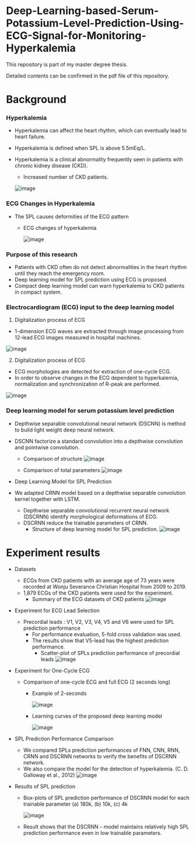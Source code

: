 # Deep-Learning-based-Serum-Potassium-Level-Prediction-Using-ECG-Signal-for-Monitoring-Hyperkalemia

This repository is part of my master degree thesis.

Detailed contents can be confirmed in the pdf file of this repository.

# Background

### Hyperkalemia

* Hyperkalemia can affect the heart rhythm, which can eventually lead to heart failure.
* Hyperkalemia is defined when SPL is above 5.5mEq/L.
* Hyperkalemia is a clinical abnormality frequently seen in patients with chronic kidney disease (CKD).
  * Increased number of CKD patients.

  ![image](https://user-images.githubusercontent.com/86009768/137897151-15459392-05df-41a3-b1eb-845aa32164f8.png)

### ECG Changes in Hyperkalemia

* The SPL causes deformities of the ECG pattern
  * ECG changes of hyperkalemia
  
    ![image](https://user-images.githubusercontent.com/86009768/137899982-5594649c-3638-494d-99f0-c0465c72b2db.png)

### Purpose of this research

* Patients with CKD often do not detect abnormalities in the heart rhythm until they reach the emergency room.
* Deep learning model for SPL prediction using ECG is proposed.
* Compact deep learning model can warn hyperkalemia to CKD patients in compact system.

### Electrocardiogram (ECG) input to the deep learning model

1. Digitalization process of ECG 
  * 1-dimension ECG waves are extracted through image processing from 12-lead ECG images measured in hospital machines.
  
  ![image](https://user-images.githubusercontent.com/86009768/138120927-23e66fe6-edd2-4f7d-abfc-49fb3afd36c0.png)
  
2. Digitalization process of ECG   
  * ECG morphologies are detected for extraction of one-cycle ECG.
  * In order to observe changes in the ECG dependent to hyperkalemia, normalization and synchronization of R-peak are performed. 
  
   ![image](https://user-images.githubusercontent.com/86009768/138121349-938bc128-dd87-477f-8c6e-cdc3c27b067b.png)

### Deep learning model for serum potassium level prediction

* Depthwise separable convolutional neural network (DSCNN) is method to build light weight deep neural network.
* DSCNN factorize a standard convolution into a depthwise convolution and pointwise convolution.
  * Comparison of structure
   ![image](https://user-images.githubusercontent.com/86009768/138124973-b8092ed2-80c6-49df-9422-31e07498b319.png)


  * Comparison of total parameters
  ![image](https://user-images.githubusercontent.com/86009768/138125014-37bf5471-0163-4c48-be4b-467e6f39edad.png)

* Deep Learning Model for SPL Prediction
* We adapted CRNN model based on a depthwise separable convolution kernel together with LSTM.
  * Depthwise separable convolutional recurrent neural network (DSCRNN) identify morphological deformations of ECG.
  * DSCRNN reduce the trainable parameters of CRNN.
    * Structure of deep learning model for SPL prediction.
      ![image](https://user-images.githubusercontent.com/86009768/138125283-e0d7b395-0a40-4d77-8336-cd7aee1a3be8.png)

# Experiment results

* Datasets
  * ECGs from CKD patients with an average age of 73 years were recorded at Wonju Severance Christian Hospital from 2009 to 2019.
  * 1,879 ECGs of the CKD patients were used for the experiment.
    * Summary of the ECG datasets of CKD patients
     ![image](https://user-images.githubusercontent.com/86009768/138126983-72638c70-5a8d-45ef-b1f0-a058755eb2a9.png)

* Experiment for ECG Lead Selection
  * Precordial leads : V1, V2, V3, V4, V5 and V6 were used for SPL prediction performance
    * For performance evaluation, 5-fold cross validation was used.
    * The results show that V5-lead has the highest prediction performance.
      * Scatter-plot of SPLs prediction performance of precordial leads
        ![image](https://user-images.githubusercontent.com/86009768/138127293-9aae81e7-0170-4580-b9c6-d853999e4acd.png)
        
* Experiment for One-Cycle ECG
  * Comparison of one-cycle ECG and full ECG (2 seconds long)
    * Example of 2-seconds
    
      ![image](https://user-images.githubusercontent.com/86009768/138127424-a7ba8211-9d19-4b8a-8b37-e972142a713b.png)
    
    * Learning curves of the proposed deep learning model
      
      ![image](https://user-images.githubusercontent.com/86009768/138127466-8ec81a2c-27d1-4254-aa0b-a0681d447e85.png)

* SPL Prediction Performance Comparison
  * We compared SPLs prediction performances of FNN, CNN, RNN, CRNN and DSCRNN networks to verify the benefits of DSCRNN network.
  * We also compare the model for the detection of hyperkalemia. (C. D. Galloway et al., 2012)
    ![image](https://user-images.githubusercontent.com/86009768/138127554-1d563a27-a28d-46fc-8063-177d4920348d.png)

* Results of SPL prediction
  * Box-plots of SPL prediction performance of DSCRNN model for each trainable parameter
    (a) 180k, (b) 10k, (c) 4k
    
    ![image](https://user-images.githubusercontent.com/86009768/138127674-a514e86e-cbd1-488d-9c0d-ca78c1ae0edf.png)

  * Result shows that the DSCRNN – model maintains relatively high SPL prediction performance even in low trainable parameters.



